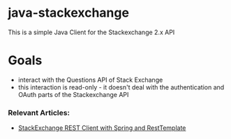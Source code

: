 java-stackexchange
==================

This is a simple Java Client for the Stackexchange 2.x API

# Goals
- interact with the Questions API of Stack Exchange
- this interaction is read-only - it doesn't deal with the authentication and OAuth parts of the Stackexchange API

### Relevant Articles:

- [StackExchange REST Client with Spring and RestTemplate](http://www.baeldung.com/tweeting-stackexchange-with-spring-social-part-1/)
 
